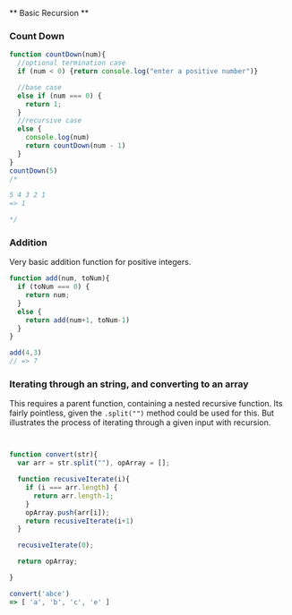 ** Basic Recursion **

### Count Down
```JavaScript
function countDown(num){
  //optional termination case
  if (num < 0) {return console.log("enter a positive number")}

  //base case
  else if (num === 0) {
    return 1;
  }
  //recursive case
  else {
    console.log(num)
    return countDown(num - 1)
  }
}
countDown(5)
/*

5 4 3 2 1
=> 1

*/
```

### Addition

Very basic addition function for positive integers.

```javascript
function add(num, toNum){
  if (toNum === 0) {
    return num;
  }
  else {
    return add(num+1, toNum-1)
  }
}

add(4,3)
// => 7
```

### Iterating through an string, and converting to an array

This requires a parent function, containing a nested recursive function. Its fairly pointless, given the ```.split("")``` method could be used for this. But illustrates the process of iterating through a given input with recursion.

```javascript


function convert(str){
  var arr = str.split(""), opArray = [];

  function recusiveIterate(i){
    if (i === arr.length) {
      return arr.length-1;
    }
    opArray.push(arr[i]);
    return recusiveIterate(i+1)
  }

  recusiveIterate(0);

  return opArray;

}

convert('abce')
=> [ 'a', 'b', 'c', 'e' ]

```
